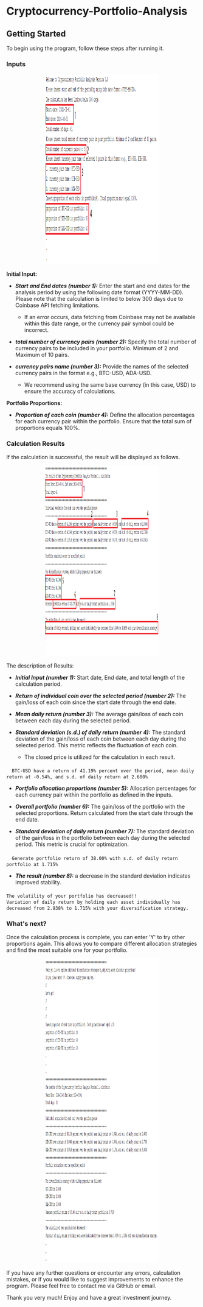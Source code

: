 # Cryptocurrency-Portfolio-Analysis

## Getting Started

To begin using the program, follow these steps after running it.

### Inputs

<p align="center">
  <img src="https://github.com/dumriketupanya/Cryptocurrency-Portfolio-Analysis/raw/main/Pictures/Input.png" width="300" height="500" />
</p>

**Initial Input:**
- ***Start and End dates (number 1):***  Enter the start and end dates for the analysis period by using the following date format (YYYY-MM-DD). Please note that the calculation is limited to below 300 days due to Coinbase API fetching limitations.
   - If an error occurs, data fetching from Coinbase may not be available within this date range, or the currency pair symbol could be incorrect.

- ***total number of currency pairs (number 2):*** Specify the total number of currency pairs to be included in your portfolio. Minimum of 2 and Maximum of 10 pairs.
- ***currency pairs name (number 3):*** Provide the names of the selected currency pairs in the format e.g., BTC-USD, ADA-USD.
    - We recommend using the same base currency (in this case, USD) to ensure the accuracy of calculations.

**Portfolio Proportions:**
- ***Proportion of each coin (number 4):*** Define the allocation percentages for each currency pair within the portfolio. Ensure that the total sum of proportions equals 100%.


### Calculation Results
If the calculation is successful, the result will be displayed as follows.

<p align="center">
  <img src="https://github.com/dumriketupanya/Cryptocurrency-Portfolio-Analysis/blob/main/Pictures/Result.png" width="300" height="500" />
</p>

The description of Results:
- ***Initial Input (number 1):*** Start date, End date, and total length of the calculation period.

- ***Return of individual coin over the selected period (number 2):*** The gain/loss of each coin since the start date through the end date.

- ***Mean daily return (number 3):*** The average gain/loss of each coin between each day during the selected period.

- ***Standard deviation (s.d.) of daily return (number 4):*** The standard deviation of the gain/loss of each coin between each day during the selected period. This metric reflects the fluctuation of each coin.
    - The closed price is utilized for the calculation in each result.
####

```
  BTC-USD have a return of 41.19% percent over the period, mean daily return at -0.54%, and s.d. of daily return at 2.680%
```
- ***Portfolio allocation proportions (number 5):*** Allocation percentages for each currency pair within the portfolio as defined in the inputs.

- ***Overall portfolio (number 6):*** The gain/loss of the portfolio with the selected proportions. Return calculated from the start date through the end date.

- ***Standard deviation of daily return (number 7):*** The standard deviation of the gain/loss in the portfolio between each day during the selected period. This metric is crucial for optimization.
####

```
  Generate portfolio return of 38.00% with s.d. of daily return portfolio at 1.715% 
```

- ***The result (number 8):*** a decrease in the standard deviation indicates improved stability.
####

```
The volatility of your portfolio has decreased!!
Variation of daily return by holding each asset individually has decreased from 2.938% to 1.715% with your diversification strategy.
```

### What's next?

Once the calculation process is complete, you can enter 'Y' to try other proportions again. This allows you to compare different allocation strategies and find the most suitable one for your portfolio.

<p align="center">
  <img src="https://github.com/dumriketupanya/Cryptocurrency-Portfolio-Analysis/blob/main/Pictures/Rerun.png" width="300" height="800" />
</p>
If you have any further questions or encounter any errors, calculation mistakes, or if you would like to suggest improvements to enhance the program. Please feel free to contact me via GitHub or email.

Thank you very much! Enjoy and have a great investment journey.

